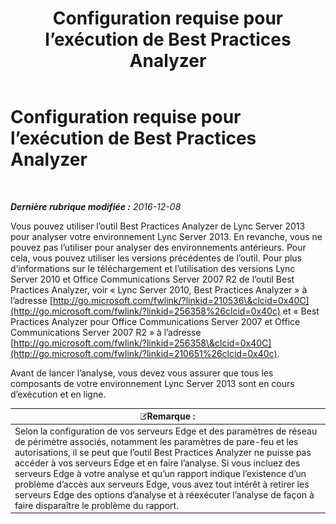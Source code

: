 ﻿---
title: Configuration requise pour l’exécution de Best Practices Analyzer
TOCTitle: Configuration requise pour l’exécution de Best Practices Analyzer
ms:assetid: 3c7dc44e-5f8a-40a7-9ebb-9ad707ac0007
ms:mtpsurl: https://technet.microsoft.com/fr-fr/library/Gg591345(v=OCS.15)
ms:contentKeyID: 49296953
ms.date: 12/10/2016
mtps_version: v=OCS.15
ms.translationtype: HT
---

# Configuration requise pour l’exécution de Best Practices Analyzer

 

_**Dernière rubrique modifiée :** 2016-12-08_

Vous pouvez utiliser l’outil Best Practices Analyzer de Lync Server 2013 pour analyser votre environnement Lync Server 2013. En revanche, vous ne pouvez pas l’utiliser pour analyser des environnements antérieurs. Pour cela, vous pouvez utiliser les versions précédentes de l’outil. Pour plus d’informations sur le téléchargement et l’utilisation des versions Lync Server 2010 et Office Communications Server 2007 R2 de l’outil Best Practices Analyzer, voir « Lync Server 2010, Best Practices Analyzer » à l’adresse [http://go.microsoft.com/fwlink/?linkid=210536\&clcid=0x40C](http://go.microsoft.com/fwlink/?linkid=256358%26clcid=0x40c) et « Best Practices Analyzer pour Office Communications Server 2007 et Office Communications Server 2007 R2 » à l’adresse [http://go.microsoft.com/fwlink/?linkid=256358\&clcid=0x40C](http://go.microsoft.com/fwlink/?linkid=210651%26clcid=0x40c).

Avant de lancer l’analyse, vous devez vous assurer que tous les composants de votre environnement Lync Server 2013 sont en cours d’exécution et en ligne.

<table>
<thead>
<tr class="header">
<th><img src="images/Gg398920.note(OCS.15).gif" title="note" alt="note" />Remarque :</th>
</tr>
</thead>
<tbody>
<tr class="odd">
<td>Selon la configuration de vos serveurs Edge et des paramètres de réseau de périmètre associés, notamment les paramètres de pare-feu et les autorisations, il se peut que l’outil Best Practices Analyzer ne puisse pas accéder à vos serveurs Edge et en faire l’analyse. Si vous incluez des serveurs Edge à votre analyse et qu’un rapport indique l’existence d’un problème d’accès aux serveurs Edge, vous avez tout intérêt à retirer les serveurs Edge des options d’analyse et à réexécuter l’analyse de façon à faire disparaître le problème du rapport.</td>
</tr>
</tbody>
</table>

